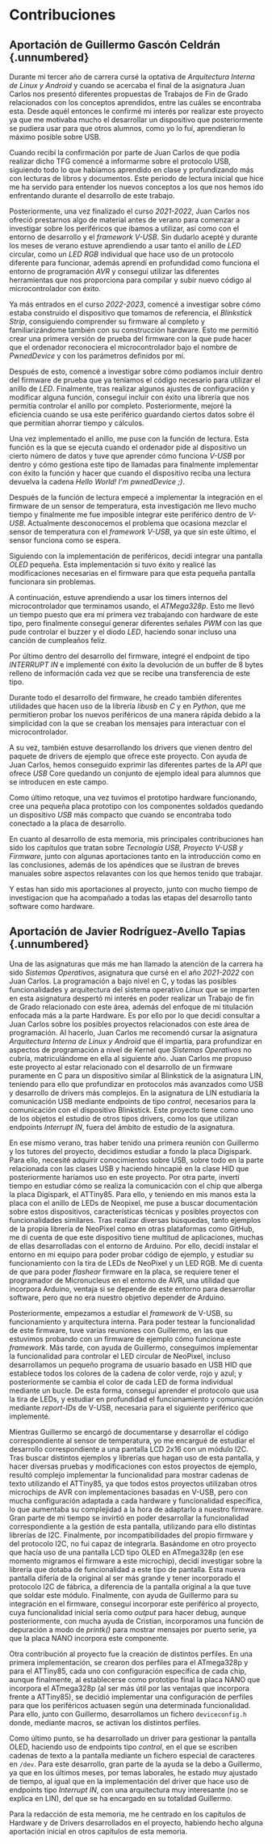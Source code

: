<!-- Leave a blank line before the title -->

# Contribuciones

## Aportación de Guillermo Gascón Celdrán {.unnumbered}

Durante mi tercer año de carrera cursé la optativa de *Arquitectura Interna de Linux y Android* y cuando se acercaba el final de la asignatura Juan Carlos nos presentó diferentes propuestas de Trabajos de Fin de Grado relacionados con los conceptos aprendidos, entre las cuáles se encontraba esta. Desde aquél entonces le confirmé mi interés por realizar este proyecto ya que me motivaba mucho el desarrollar un dispositivo que posteriormente se pudiera usar para que otros alumnos, como yo lo fuí, aprendieran lo máximo posible sobre USB.

Cuando recibí la confirmación por parte de Juan Carlos de que podía realizar dicho TFG comencé a informarme sobre el protocolo USB, siguiendo todo lo que habíamos aprendido en clase y profundizando más con lecturas de libros y documentos. Este periodo de lectura inicial que hice me ha servido para entender los nuevos conceptos a los que nos hemos ido enfrentando durante el desarrollo de este trabajo.

Posteriormente, una vez finalizado el curso *2021-2022*, Juan Carlos nos ofreció prestarnos algo de material antes de verano para comenzar a investigar sobre los periféricos que ibamos a utilizar, así como con el entorno de desarrollo y el *framework V-USB*. Sin dudarlo acepté y durante los meses de verano estuve aprendiendo a usar tanto el anillo de *LED* circular, como un *LED RGB* individual que hace uso de un protocolo diferente para funcionar, además aprendí en profundidad como funciona el entorno de programación *AVR* y conseguí utilizar las diferentes herramientas que nos proporciona para compilar y subir nuevo código al microcontrolador con éxito.

Ya más entrados en el curso *2022-2023*, comencé a investigar sobre cómo estaba construido el dispositivo que tomamos de referencia, el *Blinkstick Strip*, consiguiendo comprender su firmware al completo y familiarizándome también con su construcción hardware. Esto me permitió crear una primera versión de prueba del firmware con la que pude hacer que el ordenador reconociera el microcontrolador bajo el nombre de *PwnedDevice* y con los parámetros definidos por mí.

Después de esto, comencé a investigar sobre cómo podíamos incluir dentro del firmware de prueba que ya teníamos el código necesario para utilizar el anillo de *LED*. Finalmente, tras realizar algunos ajustes de configuración y modificar alguna función, conseguí incluir con éxito una librería que nos permitía controlar el anillo por completo. Posteriormente, mejoré la eficiencia cuando se usa este periférico guardando ciertos datos sobre él que permitían ahorrar tiempo y cálculos.

Una vez implementado el anillo, me puse con la función de lectura. Esta función es la que se ejecuta cuando el ordenador pide al dispositivo un cierto número de datos y tuve que aprender cómo funciona *V-USB* por dentro y cómo gestiona este tipo de llamadas para finalmente implementar con éxito la función y hacer que cuando el dispositivo reciba una lectura devuelva la cadena *Hello World! I'm pwnedDevice ;)*.

Después de la función de lectura empecé a implementar la integración en el firmware de un sensor de temperatura, esta investigación me llevo mucho tiempo y finalmente me fue imposible integrar este periférico dentro de *V-USB*. Actualmente desconocemos el problema que ocasiona mezclar el sensor de temperatura con el *framework V-USB*, ya que sin este último, el sensor funciona como se espera.

Siguiendo con la implementación de periféricos, decidí integrar una pantalla *OLED* pequeña. Esta implementación si tuvo éxito y realicé las modificaciones necesarias en el firmware para que esta pequeña pantalla funcionara sin problemas.

A continuación, estuve aprendiendo a usar los timers internos del microcontrolador que terminamos usando, el *ATMega328p*. Esto me llevó un tiempo puesto que era mi primera vez trabajando con hardware de este tipo, pero finalmente conseguí generar diferentes señales *PWM* con las que pude controlar el buzzer y el diodo *LED*, haciendo sonar incluso una canción de cumpleaños feliz.

Por último dentro del desarrollo del firmware, integré el endpoint de tipo *INTERRUPT IN* e implementé con éxito la devolución de un buffer de 8 bytes relleno de información cada vez que se recibe una transferencia de este tipo.

Durante todo el desarrollo del firmware, he creado también diferentes utilidades que hacen uso de la librería *libusb* en *C* y en *Python*, que me permitieron probar los nuevos periféricos de una manera rápida debido a la simplicidad con la que se creaban los mensajes para interactuar con el microcontrolador.

A su vez, también estuve desarrollando los drivers que vienen dentro del paquete de drivers de ejemplo que ofrece este proyecto. Con ayuda de Juan Carlos, hemos conseguido exprimir las diferentes partes de la *API* que ofrece *USB* Core quedando un conjunto de ejemplo ideal para alumnos que se introducen en este campo.

Como último retoque, una vez tuvimos el prototipo hardware funcionando, cree una pequeña placa prototipo con los componentes soldados quedando un dispositivo *USB* más compacto que cuando se encontraba todo conectado a la placa de desarrollo.

En cuanto al desarrollo de esta memoria, mis principales contribuciones han sido los capítulos que tratan sobre *Tecnología USB, Proyecto V-USB y Firmware*, junto con algunas aportaciones tanto en la introducción como en las conclusiones, además de los apéndices que se ilustran de breves manuales sobre aspectos relavantes con los que hemos tenido que trabajar.

Y estas han sido mis aportaciones al proyecto, junto con mucho tiempo de investigacion que ha acompañado a todas las etapas del desarrollo tanto software como hardware.


## Aportación de Javier Rodríguez-Avello Tapias {.unnumbered}

Una de las asignaturas que más me han llamado la atención de la carrera ha sido *Sistemas Operativos*, asignatura que cursé en el año *2021-2022* con Juan Carlos. La programación a bajo nivel en C, y todas las posibles funcionalidades y arquitectura del sistema operativo *Linux* que se imparten en esta asignatura despertó mi interés en poder realizar un Trabajo de fin de Grado relacionado con este área, además del enfoque de mi titulación enfocada más a la parte Hardware. Es por ello por lo que decidí consultar a Juan Carlos sobre los posibles proyectos relacionados con este área de programación. Al hacerlo, Juan Carlos me recomendó cursar la asignatura *Arquitectura Interna de Linux y Android* que él impartía, para profundizar en aspectos de programación a nivel de Kernel que *Sistemas Operativos* no cubría, matriculándome en ella al siguiente año. Juan Carlos me propuso este proyecto al estar relacionado con el desarrollo de un firmware puramente en C para un dispositivo similar al Blinkstick de la asignatura LIN, teniendo para ello que profundizar en protocolos más avanzados como USB y desarrollo de drivers más complejos. En la asignatura de LIN estudiaría la comunicación USB mediante endpoints de tipo *control*, necesarios para la comunicación con el dispositivo Blinkstick. Este proyecto tiene como uno de los objetos el estudio de otros tipos drivers, como los que utilizan endpoints *Interrupt* *IN*, fuera del ámbito de estudio de la asignatura.

En ese mismo verano, tras haber tenido una primera reunión con Guillermo y los tutores del proyecto, decidimos estudiar a fondo la placa Digispark. Para ello, necesité adquirir conocimientos sobre USB, sobre todo en la parte relacionada con las clases USB y haciendo hincapié en la clase HID que posteriormente haríamos uso en este proyecto. Por otra parte, invertí tiempo en estudiar cómo se realiza la comunicación con el chip que alberga la placa Digispark, el ATTiny85. Para ello, y teniendo en mis manos esta la placa con el anillo de LEDs de Neopixel, me puse a buscar documentación sobre estos dispositivos, características técnicas y posibles proyectos con funcionalidades similares. Tras realizar diversas búsquedas, tanto ejemplos de la propia librería de NeoPixel como en otras plataformas como GitHub, me di cuenta de que este dispositivo tiene multitud de aplicaciones, muchas de ellas desarrolladas con el entorno de Arduino. Por ello, decidí instalar el entorno en mi equipo para poder probar código de ejemplo, y estudiar su funcionamiento con la tira de LEDs de NeoPixel y un LED RGB. Me di cuenta de que para poder *flashear* firmware en la placa, se requiere tener el programador de Micronucleus en el entorno de AVR, una utilidad que incorpora Arduino, ventaja si se depende de este entorno para desarrollar software, pero que no era nuestro objetivo depender de Arduino. 

Posteriormente, empezamos a estudiar el *framework* de V-USB, su funcionamiento y arquitectura interna. Para poder testear la funcionalidad de este firmware, tuve varias reuniones con Guillermo, en las que estuvimos probando con un firmware de ejemplo cómo funciona este *framework*. Más tarde, con ayuda de Guillermo, conseguimos implementar la funcionalidad para controlar el LED circular de NeoPixel, incluso desarrollamos un pequeño programa de usuario basado en USB HID que establece todos los colores de la cadena de color verde, rojo y azul; y posteriormente se cambia el color de cada LED de forma individual mediante un bucle. De esta forma, conseguí aprender el protocolo que usa la tira de LEDs, y estudiar en profundidad el funcionamiento y comunicación mediante *report-IDs* de V-USB, necesaria para el siguiente periférico que implementé.

Mientras Guillermo se encargó de documentarse y desarrollar el código correspondiente al sensor de temperatura, yo me encargué de estudiar el desarrollo correspondiente a una pantalla LCD 2x16 con un módulo I2C. Tras buscar distintos ejemplos y librerías que hagan uso de esta pantalla, y hacer diversas pruebas y modificaciones con estos proyectos de ejemplo, resultó complejo implementar la funcionalidad para mostrar cadenas de texto utilizando el ATTiny85, ya que todos estos proyectos utilizaban otros microchips de AVR con implementaciones basadas en V-USB, pero con mucha configuración adaptada a cada hardware y funcionalidad específica, lo que aumentaba su complejidad a la hora de adaptarlo a nuestro firmware. Gran parte de mi tiempo se invirtió en poder desarrollar la funcionalidad correspondiente a la gestión de esta pantalla, utilizando para ello distintas librerías de I2C. Finalmente, por incompatibilidades del propio firmware y del protocolo I2C, no fui capaz de integrarla. Basándome en otro proyecto que hacía uso de una pantalla LCD tipo OLED en ATmega328p (en ese momento migramos el firmware a este microchip), decidí investigar sobre la librería que dotaba de funcionalidad a este tipo de pantalla. Esta nueva pantalla difería de la original al ser más grande y tener incorporado el protocolo I2C de fábrica, a diferencia de la pantalla original a la que tuve que soldar este módulo. Finalmente, con ayuda de Guillermo para su integración en el firmware, conseguí incorporar este periférico al proyecto, cuya funcionalidad inicial sería como *output* para hacer debug, aunque posteriormente, con mucha ayuda de Cristian, incorporamos una función de depuración a modo de *printk()* para mostrar mensajes por puerto serie, ya que la placa NANO incorpora este componente. 

Otra contribución al proyecto fue la creación de distintos perfiles. En una primera implementación, se crearon dos perfiles para el ATmega328p y para el ATTiny85, cada uno con configuración específica de cada chip, aunque finalmente, al establecerse como prototipo final la placa NANO que incorpora el ATmega328p (al ser más útil por las ventajas que incorpora frente a ATTiny85), se decidió implementar una configuración de perfiles para que los periféricos actuasen según una determinada funcionalidad. Para ello, junto con Guillermo, desarrollamos un fichero `deviceconfig.h` donde, mediante macros, se activan los distintos perfiles.

Como último punto, se ha desarrollado un driver para gestionar la pantalla OLED, haciendo uso de endpoints tipo *control*, en el que se escriben cadenas de texto a la pantalla mediante un fichero especial de caracteres en `/dev`. Para este desarrollo, gran parte de la ayuda se la debo a Guillermo, ya que en los últimos meses, por temas laborales, he estado muy ajustado de tiempo, al igual que en la implementación del driver que hace uso de endpoints tipo *Interrupt* *IN*, con una arquitectura muy interesante (no se explica en LIN), del que se ha encargado en su totalidad Guillermo.

Para la redacción de esta memoria, me he centrado en los capítulos de Hardware y de Drivers desarrollados en el proyecto, habiendo hecho alguna aportación inicial en otros capítulos de esta memoria.
